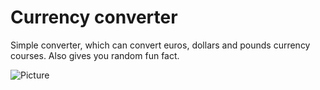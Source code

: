 # Currency converter
Simple converter, which can convert euros, dollars and pounds currency courses. Also gives you random fun fact.

![Picture](https://user-images.githubusercontent.com/64441448/80680967-6a50e480-8ac8-11ea-99b0-6a8441eb73d6.png "Pic")
